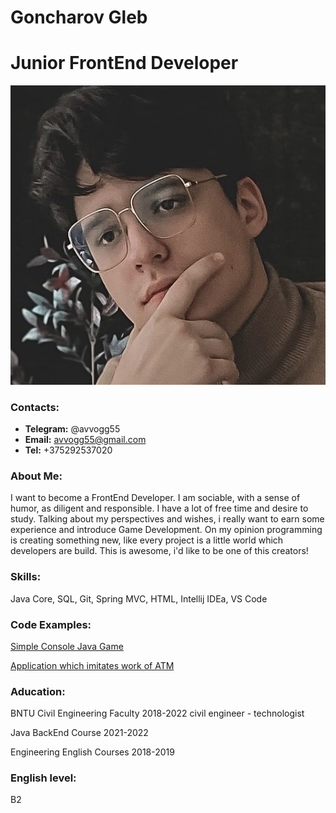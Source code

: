 # Goncharov Gleb
# Junior FrontEnd Developer
![](glebcv3.jpg)
### Contacts:
* **Telegram:** @avvogg55
* **Email:** avvogg55@gmail.com
* **Tel:** +375292537020
### About Me:
  I want to become a FrontEnd Developer.
  I am sociable, with a sense of humor, as diligent and responsible. I have a lot of free time and desire to study. Talking about my perspectives and wishes, i really want to earn some experience and introduce Game Development.
  On my opinion programming is creating something new, like every project is a little world which developers are build. This is awesome, i'd like to be one of this creators!
### Skills:
  Java Core, SQL, Git, Spring MVC,
  HTML, Intellij IDEa, VS Code
### Code Examples:
  [Simple Console Java Game](https://github.com/avvogg55/RPGGame)

  [Application which imitates work of ATM](https://github.com/avvogg55/ATMProject)
### Aducation:
  BNTU Civil Engineering Faculty 2018-2022
  civil engineer - technologist

  Java BackEnd Course 2021-2022

  Engineering English Courses 2018-2019
### English level:
  B2